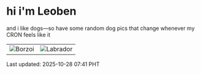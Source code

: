# hi i'm Leoben

and i like dogs—so have some random dog pics that change whenever my CRON feels like it

|  |  |
|--------|----------|
| ![Borzoi](https://random-dog-vercel.vercel.app/api/random-borzoi?v=1761608468) | ![Labrador](https://random-dog-vercel.vercel.app/api/random-labrador?v=1761608468) |

Last updated: 2025-10-28 07:41 PHT
